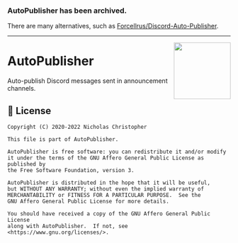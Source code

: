 ### AutoPublisher has been archived.

There are many alternatives, such as [Forcellrus/Discord-Auto-Publisher](https://github.com/Forcellrus/Discord-Auto-Publisher).

---

<img align="right" height=128 width=128 src="logo.png" /></p>

# AutoPublisher

Auto-publish Discord messages sent in announcement channels.

## 📜 License

    Copyright (C) 2020-2022 Nicholas Christopher

    This file is part of AutoPublisher.

    AutoPublisher is free software: you can redistribute it and/or modify
    it under the terms of the GNU Affero General Public License as published by
    the Free Software Foundation, version 3.

    AutoPublisher is distributed in the hope that it will be useful,
    but WITHOUT ANY WARRANTY; without even the implied warranty of
    MERCHANTABILITY or FITNESS FOR A PARTICULAR PURPOSE.  See the
    GNU Affero General Public License for more details.

    You should have received a copy of the GNU Affero General Public License
    along with AutoPublisher.  If not, see <https://www.gnu.org/licenses/>.
